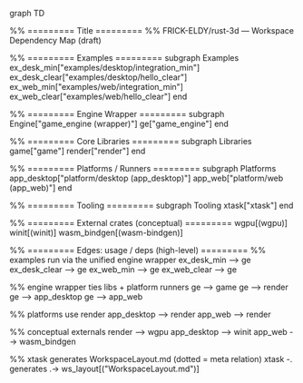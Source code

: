 graph TD

  %% ========= Title =========
  %% FRICK-ELDY/rust-3d — Workspace Dependency Map (draft)

  %% ========= Examples =========
  subgraph Examples
    ex_desk_min["examples/desktop/integration_min"]
    ex_desk_clear["examples/desktop/hello_clear"]
    ex_web_min["examples/web/integration_min"]
    ex_web_clear["examples/web/hello_clear"]
  end

  %% ========= Engine Wrapper =========
  subgraph Engine["game_engine (wrapper)"]
    ge["game_engine"]
  end

  %% ========= Core Libraries =========
  subgraph Libraries
    game["game"]
    render["render"]
  end

  %% ========= Platforms / Runners =========
  subgraph Platforms
    app_desktop["platform/desktop (app_desktop)"]
    app_web["platform/web (app_web)"]
  end

  %% ========= Tooling =========
  subgraph Tooling
    xtask["xtask"]
  end

  %% ========= External crates (conceptual) =========
  wgpu[(wgpu)]
  winit[(winit)]
  wasm_bindgen[(wasm-bindgen)]

  %% ========= Edges: usage / deps (high-level) =========
  %% examples run via the unified engine wrapper
  ex_desk_min --> ge
  ex_desk_clear --> ge
  ex_web_min  --> ge
  ex_web_clear --> ge

  %% engine wrapper ties libs + platform runners
  ge --> game
  ge --> render
  ge --> app_desktop
  ge --> app_web

  %% platforms use render
  app_desktop --> render
  app_web --> render

  %% conceptual externals
  render --> wgpu
  app_desktop --> winit
  app_web --> wasm_bindgen

  %% xtask generates WorkspaceLayout.md (dotted = meta relation)
  xtask -. generates .-> ws_layout[("WorkspaceLayout.md")]
